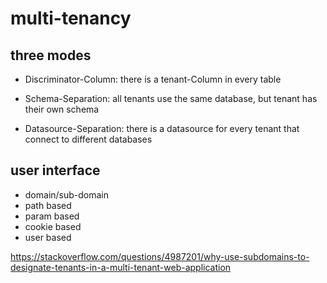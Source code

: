 # multi-tenancy

## three modes

* Discriminator-Column: there is a tenant-Column in every table

* Schema-Separation: all tenants use the same database, but tenant has their own schema

* Datasource-Separation: there is a datasource for every tenant that connect to different databases

## user interface

* domain/sub-domain
* path based
* param based
* cookie based
* user based

https://stackoverflow.com/questions/4987201/why-use-subdomains-to-designate-tenants-in-a-multi-tenant-web-application